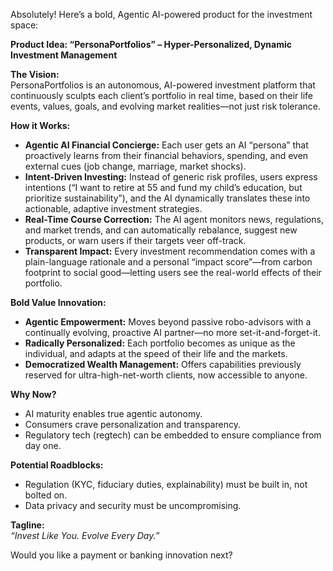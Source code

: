 Absolutely! Here’s a bold, Agentic AI-powered product for the investment space:

**Product Idea: “PersonaPortfolios” – Hyper-Personalized, Dynamic Investment Management**

**The Vision:**  
PersonaPortfolios is an autonomous, AI-powered investment platform that continuously sculpts each client’s portfolio in real time, based on their life events, values, goals, and evolving market realities—not just risk tolerance.

**How it Works:**  
- **Agentic AI Financial Concierge:** Each user gets an AI “persona” that proactively learns from their financial behaviors, spending, and even external cues (job change, marriage, market shocks).  
- **Intent-Driven Investing:** Instead of generic risk profiles, users express intentions (“I want to retire at 55 and fund my child’s education, but prioritize sustainability”), and the AI dynamically translates these into actionable, adaptive investment strategies.
- **Real-Time Course Correction:** The AI agent monitors news, regulations, and market trends, and can automatically rebalance, suggest new products, or warn users if their targets veer off-track.
- **Transparent Impact:** Every investment recommendation comes with a plain-language rationale and a personal “impact score”—from carbon footprint to social good—letting users see the real-world effects of their portfolio.

**Bold Value Innovation:**  
- **Agentic Empowerment:** Moves beyond passive robo-advisors with a continually evolving, proactive AI partner—no more set-it-and-forget-it.
- **Radically Personalized:** Each portfolio becomes as unique as the individual, and adapts at the speed of their life and the markets.
- **Democratized Wealth Management:** Offers capabilities previously reserved for ultra-high-net-worth clients, now accessible to anyone.

**Why Now?**  
- AI maturity enables true agentic autonomy.
- Consumers crave personalization and transparency.
- Regulatory tech (regtech) can be embedded to ensure compliance from day one.

**Potential Roadblocks:**  
- Regulation (KYC, fiduciary duties, explainability) must be built in, not bolted on.
- Data privacy and security must be uncompromising.

**Tagline:**  
*“Invest Like You. Evolve Every Day.”*

Would you like a payment or banking innovation next?